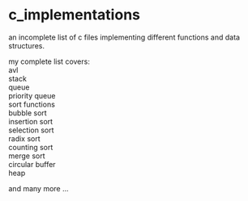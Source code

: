 # c_implementations

an incomplete list of c files implementing different functions and data structures. <br>

my complete list covers:<br>
avl <br>
stack<br>
queue<br>
priority queue<br>
sort functions<br>
  bubble sort<br>
  insertion sort<br>
  selection sort<br>
  radix sort<br>
  counting sort<br>
  merge sort<br>
circular buffer<br>
heap<br>

and many more ...<br>
